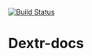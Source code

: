 [![Build Status](https://travis-ci.org/dextr-cloud/dextr-docs.svg?branch=master)](https://travis-ci.org/dextr-cloud/dextr-docs)

# Dextr-docs

